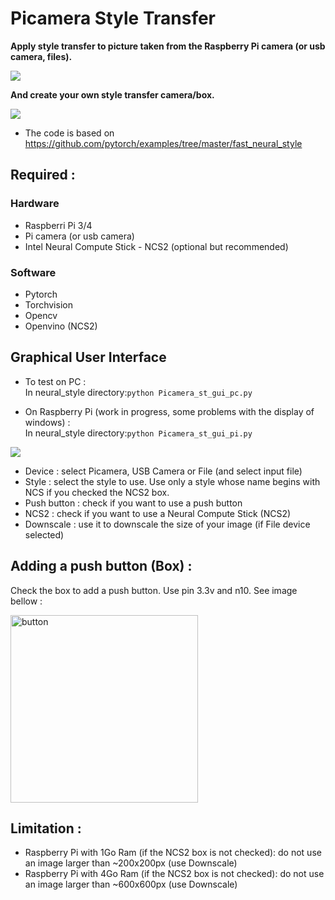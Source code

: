 # Picamera Style Transfer

**Apply style transfer to picture taken from the Raspberry Pi camera (or usb camera, files).**

![](https://github.com/cmembrez/Raspberry-Robotics101/blob/master/images/utils/style_transfer.jpg)

**And create your own style transfer camera/box.**

![](https://github.com/cmembrez/Raspberry-Robotics101/blob/master/images/utils/examples-box.png)

* The code is based on https://github.com/pytorch/examples/tree/master/fast_neural_style


## Required : 

### Hardware    

* Raspberri Pi 3/4
* Pi camera (or usb camera)
* Intel Neural Compute Stick - NCS2 (optional but recommended)

### Software    

* Pytorch
* Torchvision
* Opencv
* Openvino (NCS2)

## Graphical User Interface

* To test on PC :  
In neural_style directory:`python Picamera_st_gui_pc.py `

* On Raspberry Pi (work in progress, some problems with the display of windows) :  
In neural_style directory:`python Picamera_st_gui_pi.py `  

![](https://github.com/cmembrez/Raspberry-Robotics101/blob/master/images/utils/GUI.png)

* Device : select Picamera, USB Camera or File (and select input file)
* Style : select the style to use. Use only a style whose name begins with NCS if you checked the NCS2 box.
* Push button : check if you want to use a push button
* NCS2 : check if you want to use a Neural Compute Stick (NCS2)
* Downscale : use it to downscale the size of your image (if File device selected)

## Adding a push button (Box) : 

Check the box to add a push button. Use pin 3.3v and n10. See image bellow :

<img src="https://raspberrypihq.com/wp-content/uploads/2018/02/02_Push-button_bb-min.jpg" alt="button" width="300"/>

## Limitation :

* Raspberry Pi with 1Go Ram (if the NCS2 box is not checked): do not use an image larger than ~200x200px (use Downscale)
* Raspberry Pi with 4Go Ram (if the NCS2 box is not checked): do not use an image larger than ~600x600px (use Downscale)
